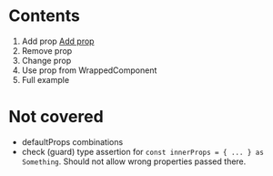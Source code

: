 # Contents

1. Add prop [Add prop](src/10%20-%20Add%20prop.tsx)
2. Remove prop
3. Change prop
4. Use prop from WrappedComponent
5. Full example

# Not covered

- defaultProps combinations
- check (guard) type assertion for `const innerProps = { ... } as Something`. Should not allow wrong properties passed there.
